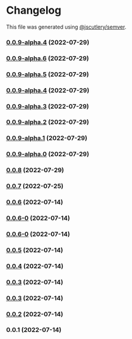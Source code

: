 # Changelog

This file was generated using [@jscutlery/semver](https://github.com/jscutlery/semver).

### [0.0.9-alpha.4](https://github.com/yurikrupnik/nx-go-playground/compare/next-app-e2e-0.0.9-alpha.3...next-app-e2e-0.0.9-alpha.4) (2022-07-29)

### [0.0.9-alpha.6](https://github.com/yurikrupnik/nx-go-playground/compare/next-app-e2e-0.0.9-alpha.5...next-app-e2e-0.0.9-alpha.6) (2022-07-29)

### [0.0.9-alpha.5](https://github.com/yurikrupnik/nx-go-playground/compare/next-app-e2e-0.0.9-alpha.4...next-app-e2e-0.0.9-alpha.5) (2022-07-29)

### [0.0.9-alpha.4](https://github.com/yurikrupnik/nx-go-playground/compare/next-app-e2e-0.0.9-alpha.3...next-app-e2e-0.0.9-alpha.4) (2022-07-29)

### [0.0.9-alpha.3](https://github.com/yurikrupnik/nx-go-playground/compare/next-app-e2e-0.0.9-alpha.2...next-app-e2e-0.0.9-alpha.3) (2022-07-29)

### [0.0.9-alpha.2](https://github.com/yurikrupnik/nx-go-playground/compare/next-app-e2e-0.0.9-alpha.1...next-app-e2e-0.0.9-alpha.2) (2022-07-29)

### [0.0.9-alpha.1](https://github.com/yurikrupnik/nx-go-playground/compare/next-app-e2e-0.0.9-alpha.0...next-app-e2e-0.0.9-alpha.1) (2022-07-29)

### [0.0.9-alpha.0](https://github.com/yurikrupnik/nx-go-playground/compare/next-app-e2e-0.0.8...next-app-e2e-0.0.9-alpha.0) (2022-07-29)

### [0.0.8](https://github.com/yurikrupnik/nx-go-playground/compare/next-app-e2e-0.0.7...next-app-e2e-0.0.8) (2022-07-29)

### [0.0.7](https://github.com/yurikrupnik/nx-go-playground/compare/next-app-e2e-0.0.6...next-app-e2e-0.0.7) (2022-07-25)

### [0.0.6](https://github.com/yurikrupnik/nx-go-playground/compare/next-app-e2e-0.0.6-0...next-app-e2e-0.0.6) (2022-07-14)

### [0.0.6-0](https://github.com/yurikrupnik/nx-go-playground/compare/next-app-e2e-0.0.6-0...next-app-e2e-0.0.6-0) (2022-07-14)

### [0.0.6-0](https://github.com/yurikrupnik/nx-go-playground/compare/next-app-e2e-0.0.5...next-app-e2e-0.0.6-0) (2022-07-14)

### [0.0.5](https://github.com/yurikrupnik/nx-go-playground/compare/next-app-e2e-0.0.4...next-app-e2e-0.0.5) (2022-07-14)

### [0.0.4](https://github.com/yurikrupnik/nx-go-playground/compare/next-app-e2e-0.0.3...next-app-e2e-0.0.4) (2022-07-14)

### [0.0.3](https://github.com/yurikrupnik/nx-go-playground/compare/next-app-e2e-0.0.2...next-app-e2e-0.0.3) (2022-07-14)

### [0.0.3](https://github.com/yurikrupnik/nx-go-playground/compare/next-app-e2e-0.0.2...next-app-e2e-0.0.3) (2022-07-14)

### [0.0.2](https://github.com/yurikrupnik/nx-go-playground/compare/next-app-e2e-0.0.1...next-app-e2e-0.0.2) (2022-07-14)

### 0.0.1 (2022-07-14)
